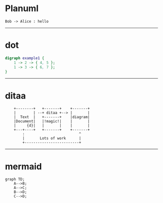 # Planuml

```plantuml
Bob -> Alice : hello
```

---

# dot

```dot 
digraph example1 {
    1 -> 2 -> { 4, 5 };
    1 -> 3 -> { 6, 7 };
}
```

---

# ditaa

```ditaa {style=background-color:red}
    +--------+   +-------+    +-------+
    |        | --+ ditaa +--> |       |
    |  Text  |   +-------+    |diagram|
    |Document|   |!magic!|    |       |
    |     {d}|   |       |    |       |
    +---+----+   +-------+    +-------+
        :                         ^
        |       Lots of work      |
        +-------------------------+
```

---

# mermaid

```mermaid
graph TD;
    A-->B;
    A-->C;
    B-->D;
    C-->D;
```

